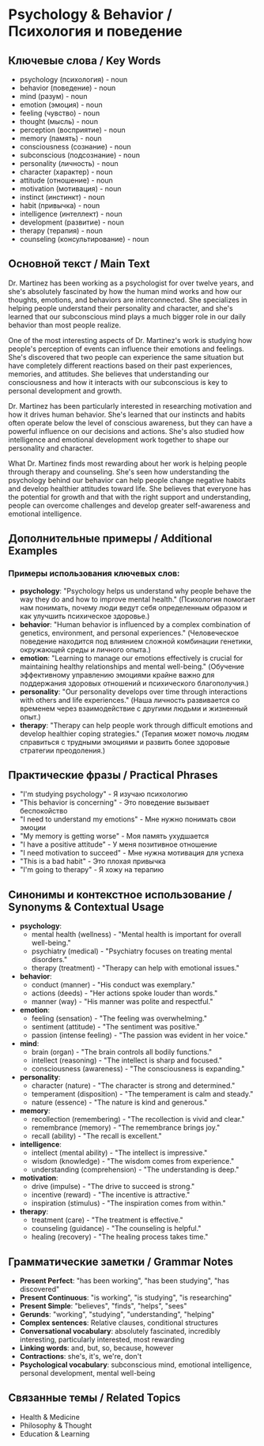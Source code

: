 # Psychology & Behavior / Психология и поведение

## Ключевые слова / Key Words
- psychology (психология) - noun
- behavior (поведение) - noun
- mind (разум) - noun
- emotion (эмоция) - noun
- feeling (чувство) - noun
- thought (мысль) - noun
- perception (восприятие) - noun
- memory (память) - noun
- consciousness (сознание) - noun
- subconscious (подсознание) - noun
- personality (личность) - noun
- character (характер) - noun
- attitude (отношение) - noun
- motivation (мотивация) - noun
- instinct (инстинкт) - noun
- habit (привычка) - noun
- intelligence (интеллект) - noun
- development (развитие) - noun
- therapy (терапия) - noun
- counseling (консультирование) - noun

## Основной текст / Main Text

Dr. Martinez has been working as a psychologist for over twelve years, and she's absolutely fascinated by how the human mind works and how our thoughts, emotions, and behaviors are interconnected. She specializes in helping people understand their personality and character, and she's learned that our subconscious mind plays a much bigger role in our daily behavior than most people realize.

One of the most interesting aspects of Dr. Martinez's work is studying how people's perception of events can influence their emotions and feelings. She's discovered that two people can experience the same situation but have completely different reactions based on their past experiences, memories, and attitudes. She believes that understanding our consciousness and how it interacts with our subconscious is key to personal development and growth.

Dr. Martinez has been particularly interested in researching motivation and how it drives human behavior. She's learned that our instincts and habits often operate below the level of conscious awareness, but they can have a powerful influence on our decisions and actions. She's also studied how intelligence and emotional development work together to shape our personality and character.

What Dr. Martinez finds most rewarding about her work is helping people through therapy and counseling. She's seen how understanding the psychology behind our behavior can help people change negative habits and develop healthier attitudes toward life. She believes that everyone has the potential for growth and that with the right support and understanding, people can overcome challenges and develop greater self-awareness and emotional intelligence.

## Дополнительные примеры / Additional Examples

### Примеры использования ключевых слов:
- **psychology**: "Psychology helps us understand why people behave the way they do and how to improve mental health." (Психология помогает нам понимать, почему люди ведут себя определенным образом и как улучшить психическое здоровье.)
- **behavior**: "Human behavior is influenced by a complex combination of genetics, environment, and personal experiences." (Человеческое поведение находится под влиянием сложной комбинации генетики, окружающей среды и личного опыта.)
- **emotion**: "Learning to manage our emotions effectively is crucial for maintaining healthy relationships and mental well-being." (Обучение эффективному управлению эмоциями крайне важно для поддержания здоровых отношений и психического благополучия.)
- **personality**: "Our personality develops over time through interactions with others and life experiences." (Наша личность развивается со временем через взаимодействие с другими людьми и жизненный опыт.)
- **therapy**: "Therapy can help people work through difficult emotions and develop healthier coping strategies." (Терапия может помочь людям справиться с трудными эмоциями и развить более здоровые стратегии преодоления.)

## Практические фразы / Practical Phrases

- "I'm studying psychology" - Я изучаю психологию
- "This behavior is concerning" - Это поведение вызывает беспокойство
- "I need to understand my emotions" - Мне нужно понимать свои эмоции
- "My memory is getting worse" - Моя память ухудшается
- "I have a positive attitude" - У меня позитивное отношение
- "I need motivation to succeed" - Мне нужна мотивация для успеха
- "This is a bad habit" - Это плохая привычка
- "I'm going to therapy" - Я хожу на терапию

## Синонимы и контекстное использование / Synonyms & Contextual Usage

- **psychology**: 
  - mental health (wellness) - "Mental health is important for overall well-being."
  - psychiatry (medical) - "Psychiatry focuses on treating mental disorders."
  - therapy (treatment) - "Therapy can help with emotional issues."
- **behavior**: 
  - conduct (manner) - "His conduct was exemplary."
  - actions (deeds) - "Her actions spoke louder than words."
  - manner (way) - "His manner was polite and respectful."
- **emotion**: 
  - feeling (sensation) - "The feeling was overwhelming."
  - sentiment (attitude) - "The sentiment was positive."
  - passion (intense feeling) - "The passion was evident in her voice."
- **mind**: 
  - brain (organ) - "The brain controls all bodily functions."
  - intellect (reasoning) - "The intellect is sharp and focused."
  - consciousness (awareness) - "The consciousness is expanding."
- **personality**: 
  - character (nature) - "The character is strong and determined."
  - temperament (disposition) - "The temperament is calm and steady."
  - nature (essence) - "The nature is kind and generous."
- **memory**: 
  - recollection (remembering) - "The recollection is vivid and clear."
  - remembrance (memory) - "The remembrance brings joy."
  - recall (ability) - "The recall is excellent."
- **intelligence**: 
  - intellect (mental ability) - "The intellect is impressive."
  - wisdom (knowledge) - "The wisdom comes from experience."
  - understanding (comprehension) - "The understanding is deep."
- **motivation**: 
  - drive (impulse) - "The drive to succeed is strong."
  - incentive (reward) - "The incentive is attractive."
  - inspiration (stimulus) - "The inspiration comes from within."
- **therapy**: 
  - treatment (care) - "The treatment is effective."
  - counseling (guidance) - "The counseling is helpful."
  - healing (recovery) - "The healing process takes time."

## Грамматические заметки / Grammar Notes

- **Present Perfect**: "has been working", "has been studying", "has discovered"
- **Present Continuous**: "is working", "is studying", "is researching"
- **Present Simple**: "believes", "finds", "helps", "sees"
- **Gerunds**: "working", "studying", "understanding", "helping"
- **Complex sentences**: Relative clauses, conditional structures
- **Conversational vocabulary**: absolutely fascinated, incredibly interesting, particularly interested, most rewarding
- **Linking words**: and, but, so, because, however
- **Contractions**: she's, it's, we're, don't
- **Psychological vocabulary**: subconscious mind, emotional intelligence, personal development, mental well-being

## Связанные темы / Related Topics

- Health & Medicine
- Philosophy & Thought
- Education & Learning
